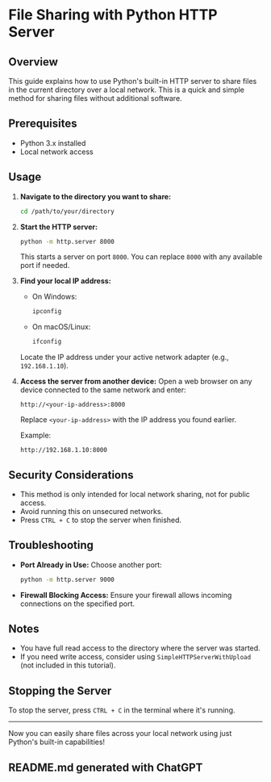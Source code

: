 # File Sharing with Python HTTP Server

## Overview

This guide explains how to use Python's built-in HTTP server to share files in the current directory over a local network. This is a quick and simple method for sharing files without additional software.

## Prerequisites

* Python 3.x installed
* Local network access

## Usage

1. **Navigate to the directory you want to share:**

   ```bash
   cd /path/to/your/directory
   ```

2. **Start the HTTP server:**

   ```bash
   python -m http.server 8000
   ```

   This starts a server on port `8000`. You can replace `8000` with any available port if needed.

3. **Find your local IP address:**

   * On Windows:

     ```powershell
     ipconfig
     ```
   * On macOS/Linux:

     ```bash
     ifconfig
     ```

   Locate the IP address under your active network adapter (e.g., `192.168.1.10`).

4. **Access the server from another device:**
   Open a web browser on any device connected to the same network and enter:

   ```
   http://<your-ip-address>:8000
   ```

   Replace `<your-ip-address>` with the IP address you found earlier.

   Example:

   ```
   http://192.168.1.10:8000
   ```

## Security Considerations

* This method is only intended for local network sharing, not for public access.
* Avoid running this on unsecured networks.
* Press `CTRL + C` to stop the server when finished.

## Troubleshooting

* **Port Already in Use:** Choose another port:

  ```bash
  python -m http.server 9000
  ```
* **Firewall Blocking Access:** Ensure your firewall allows incoming connections on the specified port.

## Notes

* You have full read access to the directory where the server was started.
* If you need write access, consider using `SimpleHTTPServerWithUpload` (not included in this tutorial).

## Stopping the Server

To stop the server, press `CTRL + C` in the terminal where it's running.

---

Now you can easily share files across your local network using just Python's built-in capabilities!

## README.md generated with ChatGPT
